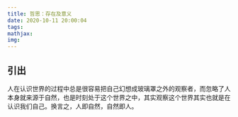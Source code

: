 ```yaml
---
title: 哲思：存在及意义
date: 2020-10-11 20:00:04
tags:
mathjax:
img:
---
```


## 引出

人在认识世界的过程中总是很容易把自己幻想成玻璃罩之外的观察者，而忽略了人本身就来源于自然，也是时刻处于这个世界之中，其实观察这个世界其实也就是在认识我们自己。换言之，人即自然，自然即人。